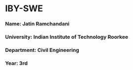 # IBY-SWE

### Name: Jatin Ramchandani
### University: Indian Institute of Technology Roorkee
### Department: Civil Engineering
### Year: 3rd
